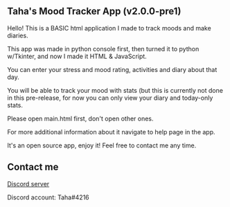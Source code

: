 Taha's Mood Tracker App (v2.0.0-pre1)
----
Hello! This is a BASIC html application I made to track moods and make diaries.

This app was made in python console first, then turned it to python w/Tkinter, and now I made it HTML & JavaScript.

You can enter your stress and mood rating, activities and diary about that day.

You will be able to track your mood with stats (but this is currently not done in this pre-release, for now you can only view your diary and today-only stats.

Please open main.html first, don't open other ones.

For more additional information about it navigate to help page in the app.

It's an open source app, enjoy it! Feel free to contact me any time.

Contact me
----
[Discord server](https://discord.gg/NYnQNTE)

Discord account: Taha#4216
